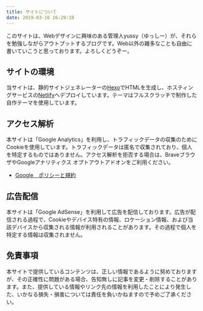 ```yaml
---
title: サイトについて
date: 2019-03-16 16:29:18
---
```


このサイトは、Webデザインに興味のある管理人yussy（ゆっしー）が、それらを勉強しながらアウトプットするブログです。Web以外の雑多なことも自由に書いていこうと思っております。よろしくどうぞー。


## サイトの環境

当サイトは、静的サイトジェネレーターの[Hexo](https://hexo.io/)でHTMLを生成し、ホスティングサービスの[Netlify](https://www.netlify.com/)へデプロイしています。テーマはフルスクラッチで制作した自作テーマを使用しています。



## アクセス解析

本サイトは「Google Analytics」を利用し、トラフィックデータの収集のためにCookieを使用しています。トラフィックデータは匿名で収集されており、個人を特定するものではありません。アクセス解析を拒否する場合は、BraveブラウザやGoogleアナリティクス オプトアウトアドオンをご利用ください。

- [Google　ポリシーと規約](https://policies.google.com/?hl=ja&gl=jp)


## 広告配信

本サイトは「Google AdSense」を利用して広告を配信しております。広告が配信される過程で、Cookieやデバイス特有の情報、ロケーション情報、および当該デバイスから収集される情報が利用されることがあります。その過程で個人を特定する情報は収集されません。


## 免責事項

本サイトで提供しているコンテンツは、正しい情報であるように努めておりますが、その正確性に問題がある場合、告知無しに記事を変更・削除することがあります。また、提供している情報やリンク先の情報を利用したことにより発生した、いかなる損失・損害については責任を負いかねますので予めご了承ください。
